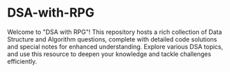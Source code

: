# DSA-with-RPG
Welcome to "DSA with RPG"! This repository hosts a rich collection of Data Structure and Algorithm questions, complete with detailed code solutions and special notes for enhanced understanding. Explore various DSA topics, and use this resource to deepen your knowledge and tackle challenges efficiently.
